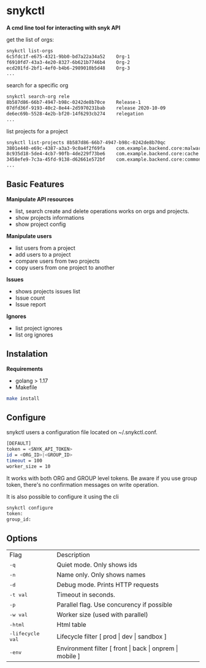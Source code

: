 # snykctl

**A cmd line tool for interacting with snyk API**

get the list of orgs:
```bash
snykctl list-orgs
6c5fdc1f-e675-4321-9bb0-bd7a22a34a52    Org-1
f6910fd7-43a3-4e20-8327-6b621b7746b4    Org-2
ecd201fd-2bf1-4ef0-b4b6-2989010b5d48    Org-3 
...
```

search for a specific org
```bash
snykctl search-org rele
8b587d86-66b7-4947-b98c-0242de8b70ce    Release-1
07dfd36f-9193-40c2-8e44-2d5970231bab    release 2020-10-09
de6ec69b-5528-4e2b-bf20-14f6293cb274    relegation 
...
```

list projects for a project
```bash
snykctl list-projects 8b587d86-66b7-4947-b98c-0242de8b70qc
3801e440-e69c-4387-a3a3-9c0a4f2f69fa    com.example.backend.core:malware-scan-client
8c935d18-5de4-4cb7-90fb-4de229f73be6    com.example.backend.core:cache
3458efe9-7c3a-45fd-9138-d62661e572bf    com.example.backend.core:commons
...
```

## Basic Features
**Manipulate API resources**
* list, search create and delete operations works on orgs and projects. 
* show projects informations
* show project config

**Manipulate users**
* list users from a project
* add users to a project
* compare users from two projects
* copy users from one project to another

**Issues**
* shows projects issues list
* Issue count
* Issue report

**Ignores**
* list project ignores
* list org ignores


## Instalation
**Requirements**
* golang > 1.17
* Makefile

```bash
make install
```


## Configure
snykctl users a configuration file located on ~/.snykctl.conf. 
```bash
[DEFAULT]
token = <SNYK_API_TOKEN>
id = <ORG_ID>|<GROUP_ID>
timeout = 100
worker_size = 10
```

It works with both ORG and GROUP level tokens. Be aware if you use group token, there's no confirmation messages on write operation. 


It is also possible to configure it using the cli
```bash
snykctl configure
token: 
group_id:
```

## Options
<table>
<tr><td>Flag</td><td>Description</td></tr>
<tr><td><kbd>-q</kbd></td><td>Quiet mode. Only shows ids</td></tr>
<tr><td><kbd>-n</kbd></td><td>Name only. Only shows names</td></tr>
<tr><td><kbd>-d</kbd></td><td>Debug mode. Prints HTTP requests</td></tr>
<tr><td><kbd>-t val</kbd></td><td>Timeout in seconds. </td></tr>
<tr><td><kbd>-p</kbd></td><td>Parallel flag. Use concurency if possible</td></tr>
<tr><td><kbd>-w val</kbd></td><td>Worker size (used with parallel)</td></tr>
<tr><td><kbd>-html</kbd></td><td>Html table</td></tr>
<tr><td><kbd>-lifecycle val</kbd></td><td>Lifecycle filter [ prod | dev | sandbox ]</td></tr>
<tr><td><kbd>-env</kbd></td><td>Environment filter [ front | back | onprem | mobile ]</td></tr>
</table>


